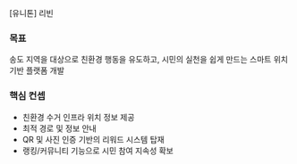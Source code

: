 [유니톤] 리빈
### 목표

송도 지역을 대상으로 친환경 행동을 유도하고, 시민의 실천을 쉽게 만드는 스마트 위치 기반 플랫폼 개발

###  핵심 컨셉

- 친환경 수거 인프라 위치 정보 제공
- 최적 경로 및 정보 안내
- QR 및 사진 인증 기반의 리워드 시스템 탑재
- 랭킹/커뮤니티 기능으로 시민 참여 지속성 확보
